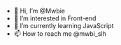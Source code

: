 - 👋 Hi, I’m @Mwbie
- 👀 I’m interested in Front-end
- 🌱 I’m currently learning JavaScript
- 📫 How to reach me @mwbi_slh

<!---
Mwbie/Mwbie is a ✨ special ✨ repository because its `README.md` (this file) appears on your GitHub profile.
You can click the Preview link to take a look at your changes.
--->
